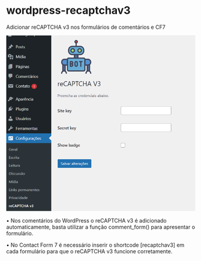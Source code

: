 # wordpress-recaptchav3
Adicionar reCAPTCHA v3 nos formulários de comentários e CF7

![Screenshot](https://github.com/RafaelCecchin/wordpress-recaptchav3/blob/dev/assets/images/screenshot.png?raw=true)

• Nos comentários do WordPress o reCAPTCHA v3 é adicionado automaticamente, basta utilizar a função comment_form() para apresentar o formulário.

• No Contact Form 7 é necessário inserir o shortcode [recaptchav3] em cada formulário para que o reCAPTCHA v3 funcione corretamente.